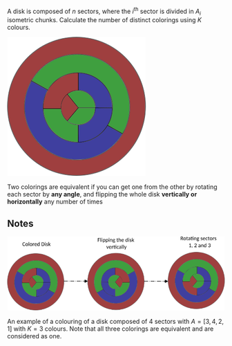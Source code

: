 A disk is composed of $n$ sectors, where the $i^\text{th}$ sector is divided in $A_i$ isometric chunks.
Calculate the number of distinct colorings using $K$ colours.

![](disk.png)

Two colorings are equivalent if you can get one from the other by rotating each sector by **any angle**, and flipping the whole disk **vertically or horizontally** any number of times
## Notes

![](example.png)

An example of a colouring of a disk composed of $4$ sectors with $A=[3,4,2,1]$ with $K=3$ colours. Note that all three colorings are equivalent and are considered as one.

